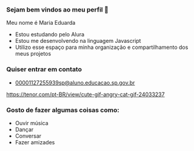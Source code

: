 ### Sejam bem vindos ao meu perfil 🤍

Meu nome é Maria Eduarda 

- Estou estudando pelo Alura
- Estou me desenvolvendo na linguagem Javascript
- Utilizo esse espaço para minha organização e compartilhamento dos meus projetos

### Quiser entrar em contato 

- 00001127255939sp@aluno.educacao.sp.gov.br
  



https://tenor.com/pt-BR/view/cute-gif-angry-cat-gif-24033237

### Gosto de fazer algumas coisas como:
- Ouvir música
- Dançar
- Conversar
- Fazer amizades 
